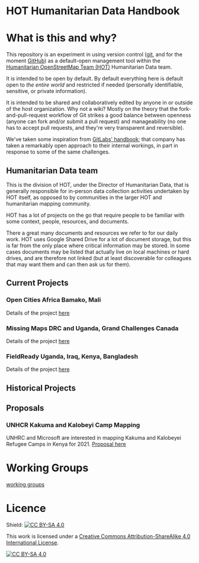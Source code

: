 # HOT Humanitarian Data Handbook

# What is this and why?

This repository is an experiment in using version control ([git](https://en.wikipedia.org/wiki/Git), and for the moment [GitHub](https://github.com)) as a default-open management tool within the [Humanitarian OpenStreetMap Team (HOT)](https://hotosm.org) Humanitarian Data team. 

It is intended to be open by default. By default everything here is default open to _the entire world_ and restricted if needed (personally identifiable, sensitive, or private information).

It is intended to be shared and collaboratively edited by anyone in or outside of the host organization. Why not a wiki? Mostly on the theory that the fork-and-pull-request workflow of Git strikes a good balance between openness (anyone can fork and/or submit a pull request) and manageability (no one has to accept pull requests, and they're very transparent and reversible).

We've taken some inspiration from [GitLabs' handbook](https://about.gitlab.com/handbook/handbook-usage/); that company has taken a remarkably open approach to their internal workings, in part in response to some of the same challenges. 

## Humanitarian Data team

This is the division of HOT, under the Director of Humanitarian Data, that is generally responsible for in-person data collection activities undertaken by HOT itself, as opposed to by communities in the larger HOT and humanitarian mapping community.

HOT has a lot of projects on the go that require people to be familiar with some context, people, resources, and documents.

There a great many documents and resources we refer to for our daily work. HOT uses Google Shared Drive for a lot of document storage, but this is far from the only place where critical information may be stored. In some cases documents may be listed that actually live on local machines or hard drives, and are therefore not linked (but at least discoverable for colleagues that may want them and can then ask us for them).

## Current Projects

### Open Cities Africa Bamako, Mali

Details of the project [here](Projects/OCA_Bamako.md)

### Missing Maps DRC and Uganda, Grand Challenges Canada

Details of the project [here](Projects/Missing_Maps_DRC_Uganda_GCC.md)

### FieldReady Uganda, Iraq, Kenya, Bangladesh

Details of the project [here](Projects/FieldReady.md)

## Historical Projects


## Proposals

### UNHCR Kakuma and Kalobeyi Camp Mapping

UNHRC and Microsoft are interested in mapping Kakuma and Kalobeyei Refugee Camps in Kenya for 2021. [Proposal here](https://drive.google.com/file/d/1KiQT5NNsjx1ixfsa5B0wmh-OFoLYgmU4/view?usp=sharing)

# Working Groups
[working groups](working_groups.md)



# Licence
Shield: [![CC BY-SA 4.0][cc-by-sa-shield]][cc-by-sa]

This work is licensed under a
[Creative Commons Attribution-ShareAlike 4.0 International License][cc-by-sa].

[![CC BY-SA 4.0][cc-by-sa-image]][cc-by-sa]

[cc-by-sa]: http://creativecommons.org/licenses/by-sa/4.0/
[cc-by-sa-image]: https://licensebuttons.net/l/by-sa/4.0/88x31.png
[cc-by-sa-shield]: https://img.shields.io/badge/License-CC%20BY--SA%204.0-lightgrey.svg
